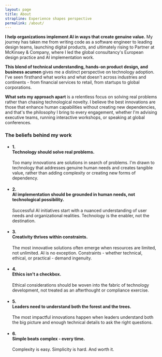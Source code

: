 ```yaml
---
layout: page
title: About
strapline: Experience shapes perspective
permalink: /about/
---
```


**I help organizations implement AI in ways that create genuine value.** My journey has taken me from writing code as a software engineer to leading design teams, launching digital products, and ultimately rising to Partner at McKinsey & Company, where I led the global consultancy's European design practice and AI implementation work.

**This blend of technical understanding, hands-on product design, and business acumen** gives me a distinct perspective on technology adoption. I've seen firsthand what works and what doesn't across industries and continents - from financial services to retail, from startups to global corporations.

**What sets my approach apart** is a relentless focus on solving real problems rather than chasing technological novelty. I believe the best innovations are those that enhance human capabilities without creating new dependencies, and that's the philosophy I bring to every engagement, whether I'm advising executive teams, running interactive workshops, or speaking at global conferences.

### The beliefs behind my work

<ul class="post-list">
	<li>
		<h4>1.<br/>Technology should solve real problems.</h4>
Too many innovations are solutions in search of problems. I'm drawn to technology that addresses genuine human needs and creates tangible value, rather than adding complexity or creating new forms of dependency.
	</li>
	<li>
		<h4>2. <br/>AI implementation should be grounded in human needs, not technological possibility.</h4>
Successful AI initiatives start with a nuanced understanding of user needs and organizational realities. Technology is the enabler, not the destination.
	</li>
	<li>
		<h4>3. <br/>Creativity thrives within constraints.</h4>
The most innovative solutions often emerge when resources are limited, not unlimited. AI is no exception. Constraints - whether technical, ethical, or practical - demand ingenuity.
	</li>
	<li>
		<h4>4. <br/>Ethics isn't a checkbox.</h4>
Ethical considerations should be woven into the fabric of technology development, not treated as an afterthought or compliance exercise.
	</li>
	<li>
		<h4>5. <br/>Leaders need to understand both the forest and the trees.</h4>
The most impactful innovations happen when leaders understand both the big picture and enough technical details to ask the right questions.
	</li>
	<li>
		<h4>6. <br/>Simple beats complex - every time.</h4>
Complexity is easy. Simplicity is hard. And worth it.
	</li>
</ul>